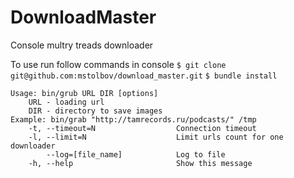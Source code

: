 DownloadMaster
===============
Console multry treads downloader

To use run follow commands in console
    `$ git clone git@github.com:mstolbov/download_master.git`
    `$ bundle install`

```
Usage: bin/grub URL DIR [options]
    URL - loading url
    DIR - directory to save images
Example: bin/grab "http://tamrecords.ru/podcasts/" /tmp
    -t, --timeout=N                  Connection timeout
    -l, --limit=N                    Limit urls count for one downloader
        --log=[file_name]            Log to file
    -h, --help                       Show this message
```
